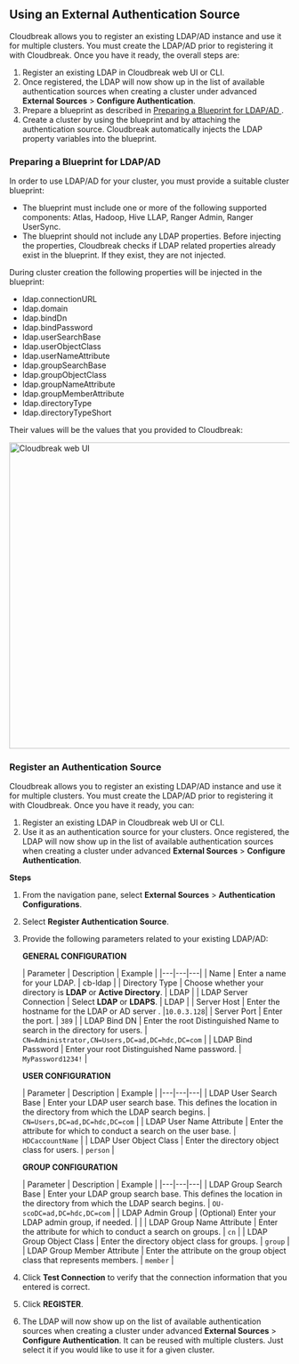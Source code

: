 ## Using an External Authentication Source

Cloudbreak allows you to register an existing LDAP/AD instance and use it for multiple clusters. You must create the LDAP/AD prior to registering it with Cloudbreak. Once you have it ready, the overall steps are:
   
1. Register an existing LDAP in Cloudbreak web UI or CLI.  
1. Once registered, the LDAP will now show up in the list of available authentication sources when creating a cluster under advanced **External Sources** > **Configure Authentication**.  
1. Prepare a blueprint as described in [Preparing a Blueprint for LDAP/AD ](#preparing-a-blueprint-for-ldapad).  
1. Create a cluster by using the blueprint and by attaching the authentication source. Cloudbreak automatically injects the LDAP property variables into the blueprint. 


### Preparing a Blueprint for LDAP/AD 

In order to use LDAP/AD for your cluster, you must provide a suitable cluster blueprint:

- The blueprint must include one or more of the following supported components: Atlas, Hadoop, Hive LLAP, Ranger Admin, Ranger UserSync.  
- The blueprint should not include any LDAP properties. Before injecting the properties, Cloudbreak checks if LDAP related properties already exist in the blueprint. If they exist, they are not injected.  

During cluster creation the following properties will be injected in the blueprint:

- ldap.connectionURL  
- ldap.domain  
- ldap.bindDn  
- ldap.bindPassword  
- ldap.userSearchBase  
- ldap.userObjectClass  
- ldap.userNameAttribute  
- ldap.groupSearchBase  
- ldap.groupObjectClass  
- ldap.groupNameAttribute  
- ldap.groupMemberAttribute  
- ldap.directoryType  
- ldap.directoryTypeShort  

Their values will be the values that you provided to Cloudbreak: 

<a href="../images/cb-ldap.png" target="_blank" title="click to enlarge"><img src="../images/cb-ldap.png" width="550" title="Cloudbreak web UI"></a>



### Register an Authentication Source 

Cloudbreak allows you to register an existing LDAP/AD instance and use it for multiple clusters. You must create the LDAP/AD prior to registering it with Cloudbreak. Once you have it ready, you can:

1. Register an existing LDAP in Cloudbreak web UI or CLI.  
2. Use it as an authentication source for your clusters. Once registered, the LDAP will now show up in the list of available authentication sources when creating a cluster under advanced **External Sources** > **Configure Authentication**.   

**Steps**

1. From the navigation pane, select **External Sources** > **Authentication Configurations**.  
2. Select **Register Authentication Source**.     
3. Provide the following parameters related to your existing LDAP/AD: 
    
    **GENERAL CONFIGURATION**

    | Parameter | Description | Example |
|---|---|---|
| Name |  Enter a name for your LDAP. | cb-ldap |
| Directory Type | Choose whether your directory is **LDAP** or **Active Directory**. | LDAP |
| LDAP Server Connection | Select **LDAP** or **LDAPS**. | LDAP |
| Server Host | Enter the hostname for the LDAP or AD server . |`10.0.3.128`|
| Server Port | Enter the port. | `389` |
| LDAP Bind DN | Enter the root Distinguished Name to search in the directory for users. | `CN=Administrator,CN=Users,DC=ad,DC=hdc,DC=com`   |
| LDAP Bind Password | Enter your root Distinguished Name password.  | `MyPassword1234!` |

    **USER CONFIGURATION**

    | Parameter | Description | Example |
|---|---|---|
| LDAP User Search Base | Enter your LDAP user search base. This defines the location in the directory from which the LDAP search begins. | `CN=Users,DC=ad,DC=hdc,DC=com`  |
| LDAP User Name Attribute | Enter the attribute for which to conduct a search on the user base.  | `HDCaccountName` |
| LDAP User Object Class | Enter the directory object class for users. | `person` |

    **GROUP CONFIGURATION**

    | Parameter | Description | Example |
|---|---|---|
| LDAP Group Search Base | Enter your LDAP group search base. This defines the location in the directory from which the LDAP search begins. | `OU-scoDC=ad,DC=hdc,DC=com`  |
| LDAP Admin Group | (Optional) Enter your LDAP admin group, if needed. |  |
| LDAP Group Name Attribute | Enter the attribute for which to conduct a search on groups.  | `cn` |
| LDAP Group Object Class | Enter the directory object class for groups. | `group`  |
| LDAP Group Member Attribute | Enter the attribute on the group object class that represents members. | `member` |

5. Click **Test Connection** to verify that the connection information that you entered is correct.
 
6. Click **REGISTER**. 

7. The LDAP will now show up on the list of available authentication sources when creating a cluster under advanced **External Sources** > **Configure Authentication**. It can be reused with multiple clusters. Just select it if you would like to use it for a given cluster.     





